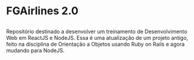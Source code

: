 # FGAirlines 2.0

## 
Repositório destinado a desenvolver um treinamento de Desenvolvimento Web em ReactJS e NodeJS. Essa é uma atualização de um projeto antigo, feito na disciplina de Orientação a Objetos usando Ruby on Rails e agora mudando para NodeJS.